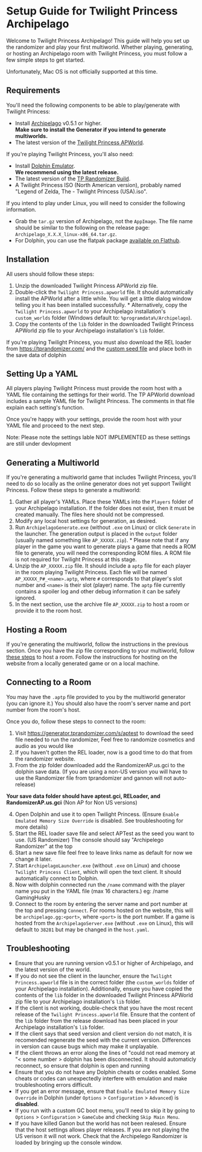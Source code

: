 # Setup Guide for Twilight Princess Archipelago

Welcome to Twilight Princess Archipelago! This guide will help you set up the randomizer and play your first multiworld.
Whether playing, generating, or hosting an Archipelago room with Twilight Princess, you must follow a few simple steps to
get started.

Unfortunately, Mac OS is not officially supported at this time.

## Requirements

You'll need the following components to be able to play/generate with Twilight Princess:

- Install [Archipelago](https://github.com/ArchipelagoMW/Archipelago/releases) v0.5.1 or higher.\
   **Make sure to install the Generator if you intend to generate multiworlds.**
- The latest version of the [Twilight Princess APWorld](https://github.com/WritingHusky/Twilight_Princess_apworld/releases/latest).

If you're playing Twilight Princess, you'll also need:

- Install [Dolphin Emulator](https://dolphin-emu.org/download/).\
   **We recommend using the latest release.**
- The latest version of the [TP Randomizer Build](https://tprandomizer.com/downloads/).
- A Twilight Princess ISO (North American version), probably named "Legend of Zelda, The - Twilight Princess (USA).iso".

If you intend to play under Linux, you will need to consider the following information.

- Grab the `tar.gz` version of Archipelago, not the `AppImage`. The file name should be similar to the following on the
  release page: `Archipelago_X.X.X_linux-x86_64.tar.gz`.
- For Dolphin, you can use the flatpak package
  [available on Flathub](https://flathub.org/apps/org.DolphinEmu.dolphin-emu).

## Installation

All users should follow these steps:

1. Unzip the downloaded Twilight Princess APWorld zip file.
2. Double-click the `Twilight Princess.apworld` file. It should automatically install the APWorld after a little while. You will get a
   little dialog window telling you it has been installed successfully. \* Alternatively, copy the `Twilight Princess.apworld` to your Archipelago installation's `custom_worlds` folder (Windows default
   to: `%programdata%/Archipelago`).
3. Copy the contents of the `lib` folder in the downloaded Twilight Princess APWorld zip file to your Archipelago installation's `lib`
   folder.

If you're playing Twilight Princess, you must also download the REL loader from https://tprandomizer.com/ and the [custom seed file](https://generator.tprandomizer.com/s/aptest) and place both in the save data of dolphin

## Setting Up a YAML

All players playing Twilight Princess must provide the room host with a YAML file containing the settings for their world.
The TP APWorld download includes a sample YAML file for Twilight Princess. The comments in that file explain each
setting's function.

Once you're happy with your settings, provide the room host with your YAML file and proceed to the next step.

Note: Please note the settings lable NOT IMPLEMENTED as these settings are still under devlopment

## Generating a Multiworld

If you're generating a multiworld game that includes Twilight Princess, you'll need to do so locally as the online
generator does not yet support Twilight Princess. Follow these steps to generate a multiworld:

1. Gather all player's YAMLs. Place these YAMLs into the `Players` folder of your Archipelago installation. If the
   folder does not exist, then it must be created manually. The files here should not be compressed.
2. Modify any local host settings for generation, as desired.
3. Run `ArchipelagoGenerate.exe` (without `.exe` on Linux) or click `Generate` in the launcher. The generation output
   is placed in the `output` folder (usually named something like `AP_XXXXX.zip`). \* Please note that if any player in the game you want to generate plays a game that needs a ROM file to generate,
   you will need the corresponding ROM files. A ROM file is not required for Twilight Princess at this stage.
4. Unzip the `AP_XXXXX.zip` file. It should include a `aptp` file for each player in the room playing Twilight Princess.
   Each file will be named `AP_XXXXX_P#_<name>.aptp`, where `#` corresponds to that player's slot number and `<name>` is
   their slot (player) name. The `aptp` file currently contains a spoiler log and other debug information it can be safely ignored.
5. In the next section, use the archive file `AP_XXXXX.zip` to host a room or provide it to the room host.

## Hosting a Room

If you're generating the multiworld, follow the instructions in the previous section. Once you have the zip file
corresponding to your multiworld, follow
[these steps](https://archipelago.gg/tutorial/Archipelago/setup/en#hosting-an-archipelago-server) to host a room. Follow
the instructions for hosting on the website from a locally generated game or on a local machine.

## Connecting to a Room

You may have the `.aptp` file provided to you by the multiworld generator (you can ignore it.) You should also have the room's server
name and port number from the room's host.

Once you do, follow these steps to connect to the room:

1. Visit https://generator.tprandomizer.com/s/aptest to download the seed file needed to run the randomizer, Feel free to randomize cosmetics and audio as you would like
2. If you haven't gotten the REL loader, now is a good time to do that from the randomizer website.
3. From the zip folder downloaded add the RandomizerAP.us.gci to the dolphin save data. (If you are using a non-US version you will have to use the Randomizer file from tprandomizer and gannon will not auto-release)

**Your save data folder should have aptest.gci, RELoader, and RandomizerAP.us.gci** (Non AP for Non US versions)

4. Open Dolphin and use it to open Twilight Princess. (Ensure `Enable Emulated Memory Size Override` is disabled. See troubleshooting for more details)
5. Start the REL loader save file and select APTest as the seed you want to use.
   (US Randomizer) The console should say "Archipelego Randomizer" at the top
6. Start a new save file feel free to leave links name as default for now we change it later.
7. Start `ArchipelagoLauncher.exe` (without `.exe` on Linux) and choose `Twilight Princess Client`, which will open the
   text client. It should automatically connect to Dolphin.
8. Now with dolphin connected run the `/name` command with the player name you put in the YAML file (max 16 characters.) eg: /name GamingHusky
9. Connect to the room by entering the server name and port number at the top and pressing `Connect`. For rooms hosted
   on the website, this will be `archipelago.gg:<port>`, where `<port>` is the port number. If a game is hosted from the
   `ArchipelagoServer.exe` (without `.exe` on Linux), this will default to `38281` but may be changed in the `host.yaml`.

## Troubleshooting

- Ensure that you are running version v0.5.1 or higher of Archipelago, and the latest version of the world.
- If you do not see the client in the launcher, ensure the `Twilight Princess.apworld` file is in the correct folder (the
  `custom_worlds` folder of your Archipelago installation). Additionally, ensure you have copied the contents of the `lib`
  folder in the downloaded Twilight Princess APWorld zip file to your Archipelago installation's `lib` folder.
- If the client is not working, double-check that you have the most recent release of the `Twilight Princess.apworld` file.
  Ensure that the content of the `lib` folder from the release download has been placed in
  your Archipelago installation's `lib` folder.
- If the client says that seed version and client version do not match, it is recomended regenerate the seed with the current version.
  Differences in version can cause bugs which may make it unplayable.
- If the client throws an error along the lines of "could not read memory at "< some number > dolphin has been disconnected.
  It should automaticly reconnect, so ensure that dolphin is open and running
- Ensure that you do not have any Dolphin cheats or codes enabled. Some cheats or codes can unexpectedly interfere with
  emulation and make troubleshooting errors difficult.
- If you get an error message, ensure that `Enable Emulated Memory Size Override` in Dolphin (under `Options` >
  `Configuration` > `Advanced`) is **disabled**.
- If you run with a custom GC boot menu, you'll need to skip it by going to `Options` > `Configuration` > `GameCube`
  and checking `Skip Main Menu`.
- If you have killed Ganon but the world has not been realesed. Ensure that the host settings allows player releases.
  If you are not playing the US verison it will not work.
  Check that the Archipelego Randomizer is loaded by bringing up the console window.
